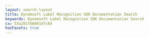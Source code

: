 ```yaml
---
layout: search-layout
title: Dynamsoft Label Recognition SDK Documentation Search
keywords: Dynamsoft Label Recognition SDK Documentation Search
cx: 53a201f66061dfc84
hasFacets: true
---
```


<script>
  let facets = [
    [
      {
        "anchor": "JavaScript Web",
        "label": "javascript_web",
        "label_with_op": "more:javascript_web"
      }
    ],
    [
      {
        "anchor": ".NET",
        "label": ".net",
        "label_with_op": "more:.net"
      }
    ],
    [
      {
        "anchor": "Java",
        "label": "java",
        "label_with_op": "more:java"
      }
    ],
    [
      {
        "anchor": "Mobile Native App",
        "label": "mobile_native_app",
        "label_with_op": "more:mobile_native_app"
      }
    ],
    [
      {
        "anchor": "C/C++",
        "label": "c/c++",
        "label_with_op": "more:c/c++"
      }
    ]
  ]
</script>